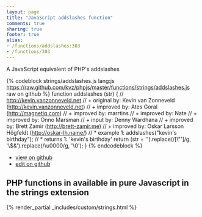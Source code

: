 ```yaml
---
layout: page
title: "JavaScript addslashes function"
comments: true
sharing: true
footer: true
alias:
- /functions/addslashes:303
- /functions/303
---
```

<!-- Generated by Rakefile:build -->
A JavaScript equivalent of PHP's addslashes

{% codeblock strings/addslashes.js lang:js https://raw.github.com/kvz/phpjs/master/functions/strings/addslashes.js raw on github %}
function addslashes (str) {
    // http://kevin.vanzonneveld.net
    // +   original by: Kevin van Zonneveld (http://kevin.vanzonneveld.net)
    // +   improved by: Ates Goral (http://magnetiq.com)
    // +   improved by: marrtins
    // +   improved by: Nate
    // +   improved by: Onno Marsman
    // +   input by: Denny Wardhana
    // +   improved by: Brett Zamir (http://brett-zamir.me)
    // +   improved by: Oskar Larsson Högfeldt (http://oskar-lh.name/)
    // *     example 1: addslashes("kevin's birthday");
    // *     returns 1: 'kevin\'s birthday'
    return (str + '').replace(/[\\"']/g, '\\$&').replace(/\u0000/g, '\\0');
}
{% endcodeblock %}

 - [view on github](https://github.com/kvz/phpjs/blob/master/functions/strings/addslashes.js)
 - [edit on github](https://github.com/kvz/phpjs/edit/master/functions/strings/addslashes.js)

## PHP functions in available in pure Javascript in the strings extension
{% render_partial _includes/custom/strings.html %}
